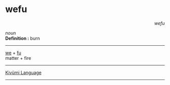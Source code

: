 
# wefu

<div align="right"><i>wefu</i></div>

*noun*  
**Definition :** burn  

---

[we](we.md) + [fu](fu.md)  
matter + fire  

---

[Kivümi Language](../README.md)

---
